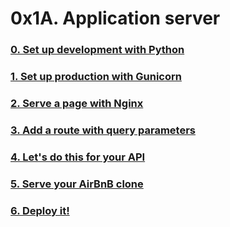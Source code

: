 # 0x1A. Application server


### [0. Set up development with Python](./README.md)

### [1. Set up production with Gunicorn](./2-app_server-nginx_config)

### [2. Serve a page with Nginx](./3-app_server-nginx_config)

### [3. Add a route with query parameters](./4-app_server-nginx_config)

### [4. Let's do this for your API](./5-app_server-nginx_config)

### [5. Serve your AirBnB clone](./gunicorn.service)

### [6. Deploy it!](./4-reload_gunicorn_no_downtime)

